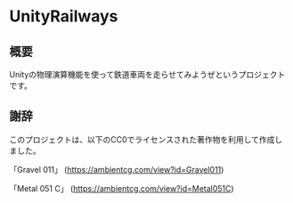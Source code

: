 # UnityRailways
## 概要
Unityの物理演算機能を使って鉄道車両を走らせてみようぜというプロジェクトです。

## 謝辞
このプロジェクトは、以下のCC0でライセンスされた著作物を利用して作成しました。

「Gravel 011」 (https://ambientcg.com/view?id=Gravel011)

「Metal 051 C」 (https://ambientcg.com/view?id=Metal051C)
